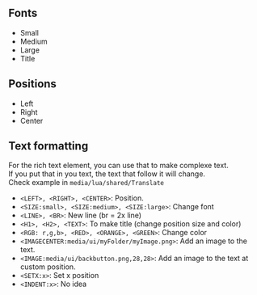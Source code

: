 ## Fonts
- Small
- Medium
- Large
- Title

## Positions
- Left
- Right
- Center

## Text formatting
For the rich text element, you can use that to make complexe text.  
If you put that in you text, the text that follow it will change.  
Check example in `media/lua/shared/Translate`   
- `<LEFT>, <RIGHT>, <CENTER>`:                    Position.
- `<SIZE:small>, <SIZE:medium>, <SIZE:large>`:    Change font
- `<LINE>, <BR>`:                                 New line (br = 2x line)
- `<H1>, <H2>, <TEXT>`:                           To make title (change position size and color)
- `<RGB: r,g,b>, <RED>, <ORANGE>, <GREEN>`:       Change color
- `<IMAGECENTER:media/ui/myFolder/myImage.png>`:  Add an image to the text.
- `<IMAGE:media/ui/backbutton.png,28,28>`:        Add an image to the text at custom position.
- `<SETX:x>`:                                     Set x position
- `<INDENT:x>`:                                   No idea
